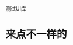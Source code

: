 <!--
 * @Descripttion: 
 * @Author: BZR
 * @Date: 2022-08-15 09:39:52
 * @LastEditTime: 2022-08-15 15:39:49
-->
<p>
    测试UI库
</p>

<h1>来点不一样的</h1>